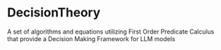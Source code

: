 # DecisionTheory
A set of algorithms and equations utilizing First Order Predicate Calculus that provide a Decision Making Framework for LLM models
